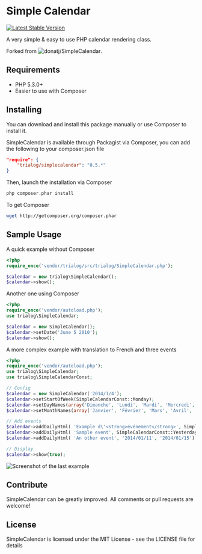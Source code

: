 # Simple Calendar

[![Latest Stable Version](https://poser.pugx.org/trialog/simplecalendar/v/stable.png)](https://packagist.org/packages/trialog/simplecalendar)

A very simple & easy to use PHP calendar rendering class.

Forked from ![donatj/SimpleCalendar](https://github.com/donatj/SimpleCalendar).

## Requirements

  - PHP 5.3.0+
  - Easier to use with Composer
  
## Installing

You can download and install this package manually or use Composer to install it.

SimpleCalendar is available through Packagist via Composer, you can add the following to your composer.json file
```json
"require": {
	"trialog/simplecalendar": "0.5.*"
}
```

Then, launch the installation via Composer
```bash
php composer.phar install
```

To get Composer
```bash
wget http://getcomposer.org/composer.phar
```

## Sample Usage

A quick example without Composer
```php
<?php
require_once('vendor/trialog/src/trialog/SimpleCalendar.php');

$calendar = new trialog\SimpleCalendar();  
$calendar->show();
```

Another one using Composer
```php
<?php
require_once('vendor/autoload.php');
use trialog\SimpleCalendar;

$calendar = new SimpleCalendar();  
$calendar->setDate('June 5 2010');  
$calendar->show();
```

A more complex example with translation to French and three events
```php
<?php
require_once('vendor/autoload.php');
use trialog\SimpleCalendar;
use trialog\SimpleCalendarConst;

// Config
$calendar = new SimpleCalendar('2014/1/4');
$calendar->setStartOfWeek(SimpleCalendarConst::Monday);
$calendar->setDayNames(array('Dimanche', 'Lundi', 'Mardi', 'Mercredi', 'Jeudi', 'Vendredi', 'Samedi'));
$calendar->setMonthNames(array('Janvier', 'Février', 'Mars', 'Avril', 'Mai', 'Juin', 'Juillet', 'Août', 'Septembre', 'Octobre', 'Novembre', 'Décembre'));

// Add events
$calendar->addDailyHtml( 'Example d\'<strong>événement</strong>', SimpleCalendarConst::Yesterday, SimpleCalendarConst::Tomorrow, 'D\'autres petits détails...');
$calendar->addDailyHtml( 'Sample event', SimpleCalendarConst::Yesterday);
$calendar->addDailyHtml( 'An other event', '2014/01/11', '2014/01/15');

// Display
$calendar->show(true);
```

![Screenshot of the last example](https://raw.github.com/trialog/SimpleCalendar/master/example/screenshot.png)


## Contribute

SimpleCalendar can be greatly improved. All comments or pull requests are welcome!

## License

SimpleCalendar is licensed under the MIT License - see the LICENSE file for details
